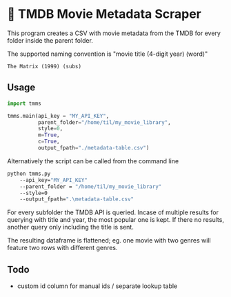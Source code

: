 # :movie_camera: TMDB Movie Metadata Scraper

This program creates a CSV with movie metadata from the TMDB for every folder inside the parent folder.

The supported naming convention is "movie title (4-digit year) (word)"
```
The Matrix (1999) (subs)
```

## Usage
```python
import tmms

tmms.main(api_key = "MY_API_KEY", 
          parent_folder="/home/til/my_movie_library", 
          style=0, 
          m=True,
          c=True,
          output_fpath="./metadata-table.csv")
```

Alternatively the script can be called from the command line
```bash
python tmms.py 
    --api_key="MY_API_KEY" 
    --parent_folder = "/home/til/my_movie_library" 
    --style=0 
    --output_fpath=".\metadata-table.csv"
```

For every subfolder the TMDB API is queried. Incase of multiple results for querying with title and year, the most popular one is kept. If there no results, another query only including the title is sent.

The resulting dataframe is flattened; eg. one movie with two genres will feature two rows with different genres. 

## Todo
* custom id column for manual ids / separate lookup table